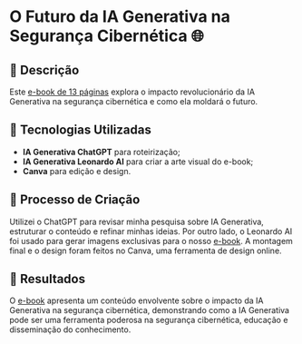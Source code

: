# O Futuro da IA Generativa na Segurança Cibernética 🌐

## 📒 Descrição
Este [e-book de 13 páginas](https://github.com/cleidielen/lab-natty-or-not/blob/62b62f1aeb263d74dc0055af7ff199e275f4d9e0/Ebook%20-%20O%20Futuro%20da%20IA%20Generativa%20na%20Seguran%C3%A7a%20Cibern%C3%A9tica.pdf) explora o impacto revolucionário da IA Generativa na segurança cibernética e como ela moldará o futuro.

## 🤖 Tecnologias Utilizadas
- **IA Generativa ChatGPT** para roteirização;
- **IA Generativa Leonardo AI** para criar a arte visual do e-book;
- **Canva** para edição e design.

## 🧐 Processo de Criação
Utilizei o ChatGPT para revisar minha pesquisa sobre IA Generativa, estruturar o conteúdo e refinar minhas ideias. Por outro lado, o Leonardo AI foi usado para gerar imagens exclusivas para o nosso [e-book](https://github.com/cleidielen/lab-natty-or-not/blob/62b62f1aeb263d74dc0055af7ff199e275f4d9e0/Ebook%20-%20O%20Futuro%20da%20IA%20Generativa%20na%20Seguran%C3%A7a%20Cibern%C3%A9tica.pdf). A montagem final e o design foram feitos no Canva, uma ferramenta de design online.

## 🚀 Resultados
O [e-book](https://github.com/cleidielen/lab-natty-or-not/blob/62b62f1aeb263d74dc0055af7ff199e275f4d9e0/Ebook%20-%20O%20Futuro%20da%20IA%20Generativa%20na%20Seguran%C3%A7a%20Cibern%C3%A9tica.pdf) apresenta um conteúdo envolvente sobre o impacto da IA Generativa na segurança cibernética, demonstrando como a IA Generativa pode ser uma ferramenta poderosa na segurança cibernética, educação e disseminação do conhecimento.

